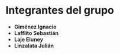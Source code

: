 # Integrantes del grupo

* **Giménez Ignacio**
* **Lafflito Sebastián**
* **Laje Eluney**
* **Linzalata Julián**
